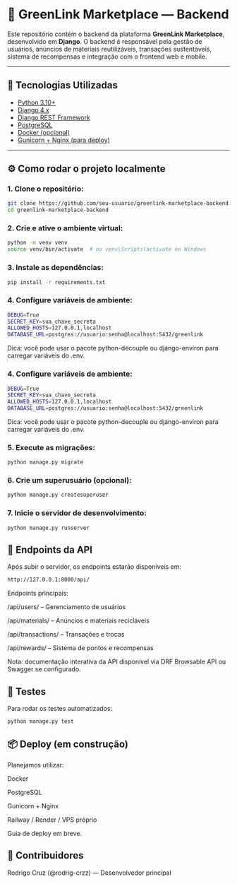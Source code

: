 # 🌱 GreenLink Marketplace — Backend

Este repositório contém o backend da plataforma **GreenLink Marketplace**, desenvolvido em **Django**. O backend é responsável pela gestão de usuários, anúncios de materiais reutilizáveis, transações sustentáveis, sistema de recompensas e integração com o frontend web e mobile.

---

## 🚀 Tecnologias Utilizadas

- [Python 3.10+](https://www.python.org/)
- [Django 4.x](https://www.djangoproject.com/)
- [Django REST Framework](https://www.django-rest-framework.org/)
- [PostgreSQL](https://www.postgresql.org/)
- [Docker (opcional)](https://www.docker.com/)
- [Gunicorn + Nginx (para deploy)](https://gunicorn.org/)

---

## ⚙️ Como rodar o projeto localmente

### 1. Clone o repositório:

```bash
git clone https://github.com/seu-usuario/greenlink-marketplace-backend.git
cd greenlink-marketplace-backend
```

### 2. Crie e ative o ambiente virtual:

```bash
python -m venv venv
source venv/bin/activate  # ou venv\Scripts\activate no Windows
```

### 3. Instale as dependências:

```bash
pip install -r requirements.txt
```

### 4. Configure variáveis de ambiente:

```bash
DEBUG=True
SECRET_KEY=sua_chave_secreta
ALLOWED_HOSTS=127.0.0.1,localhost
DATABASE_URL=postgres://usuario:senha@localhost:5432/greenlink
```

Dica: você pode usar o pacote python-decouple ou django-environ para carregar variáveis do .env.

### 4. Configure variáveis de ambiente:

```bash
DEBUG=True
SECRET_KEY=sua_chave_secreta
ALLOWED_HOSTS=127.0.0.1,localhost
DATABASE_URL=postgres://usuario:senha@localhost:5432/greenlink
```

Dica: você pode usar o pacote python-decouple ou django-environ para carregar variáveis do .env.

### 5. Execute as migrações:

```bash
python manage.py migrate
```

### 6. Crie um superusuário (opcional):

```bash
python manage.py createsuperuser
```

### 7. Inicie o servidor de desenvolvimento:

```bash
python manage.py runserver
```

## 📡 Endpoints da API

Após subir o servidor, os endpoints estarão disponíveis em:

```bash
http://127.0.0.1:8000/api/
```

Endpoints principais:

/api/users/ – Gerenciamento de usuários

/api/materials/ – Anúncios e materiais recicláveis

/api/transactions/ – Transações e trocas

/api/rewards/ – Sistema de pontos e recompensas

Nota: documentação interativa da API disponível via DRF Browsable API ou Swagger se configurado.

## 🧪 Testes

Para rodar os testes automatizados:

```bash
python manage.py test
```

## 📦 Deploy (em construção)

Planejamos utilizar:

Docker

PostgreSQL

Gunicorn + Nginx

Railway / Render / VPS próprio

Guia de deploy em breve.

## 👥 Contribuidores

Rodrigo Cruz (@rodrig-crzz) — Desenvolvedor principal
